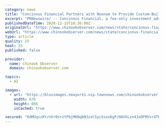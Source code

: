 ```yaml
---
category: news
title: "Concinnus Financial Partners with Noonum to Provide Custom-Build Investment Portfolios Using AI"
excerpt: "PRNewswire/ -- Concinnus Financial, a fee-only investment advisor based in the Northwest, is addressing the rapidly changing investment world by leveraging artificial intelligence technology to provid"
publishedDateTime: 2020-12-15T18:36:00Z
originalUrl: "https://www.chinookobserver.com/news/state/concinnus-financial-partners-with-noonum-to-provide-custom-build-investment-portfolios-using-ai/article_c23fbc29-07f9-51e7-97bd-c8886816824f.html"
webUrl: "https://www.chinookobserver.com/news/state/concinnus-financial-partners-with-noonum-to-provide-custom-build-investment-portfolios-using-ai/article_c23fbc29-07f9-51e7-97bd-c8886816824f.html"
type: article
quality: 25
heat: 25
published: false

provider:
  name: Chinook Observer
  domain: chinookobserver.com

topics:
  - AI

images:
  - url: "https://bloximages.newyork1.vip.townnews.com/chinookobserver.com/content/tncms/custom/image/205dcdd6-a24c-11e8-a6cd-8f6e970217e1.jpg"
    width: 676
    height: 666
    isCached: true

secured: "KdMUqszRY/nVr0s+ztPbjM6NqbN3zxCSycXsxo6gP/HAVhLzn4JaOFMVvr4TWVzaDpzs5t1TLq4nZCu05278reqZjVFIxwu/tL2rggYgAoXvz29EZaV/jdp/YD65Jp2XDws99+MZy+L0vdr+GmjMxMCx0Nl06LPC5BnpEBWeV92+82+L+Hghp82GcFmT9KdhOU543YawOlzfL5yXZXgzbY5EKemFutKMVs0ek8nsOIXMvJ+gt7jt3oaQEyFfOLqbFKoVsLlLDT/gFf9aUWpR5q4ynKABXP95586HsJsN1kpho7FNLX0vXmwL3Hvj4IEkbxIBFTD4PqoIJYCJbdizjx7OJsvYhfdXM2fwqAjyiZs=;7Dwxe0wBVteHuQBevpbiuw=="
---
```


